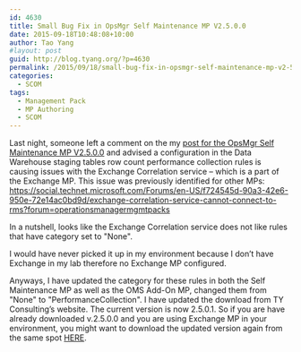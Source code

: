 ```yaml
---
id: 4630
title: Small Bug Fix in OpsMgr Self Maintenance MP V2.5.0.0
date: 2015-09-18T10:48:08+10:00
author: Tao Yang
#layout: post
guid: http://blog.tyang.org/?p=4630
permalink: /2015/09/18/small-bug-fix-in-opsmgr-self-maintenance-mp-v2-5-0-0/
categories:
  - SCOM
tags:
  - Management Pack
  - MP Authoring
  - SCOM
---
```

Last night, someone left a comment on the my <a href="http://blog.tyang.org/2015/09/16/opsmgr-self-maintenance-management-pack-2-5-0-0/">post for the OpsMgr Self Maintenance MP V2.5.0.0</a> and advised a configuration in the Data Warehouse staging tables row count performance collection rules is causing issues with the Exchange Correlation service – which is a part of the Exchange MP. This issue was previously identified for other MPs: <a title="https://social.technet.microsoft.com/Forums/en-US/f724545d-90a3-42e6-950e-72e14ac0bd9d/exchange-correlation-service-cannot-connect-to-rms?forum=operationsmanagermgmtpacks" href="https://social.technet.microsoft.com/Forums/en-US/f724545d-90a3-42e6-950e-72e14ac0bd9d/exchange-correlation-service-cannot-connect-to-rms?forum=operationsmanagermgmtpacks">https://social.technet.microsoft.com/Forums/en-US/f724545d-90a3-42e6-950e-72e14ac0bd9d/exchange-correlation-service-cannot-connect-to-rms?forum=operationsmanagermgmtpacks</a>

In a nutshell, looks like the Exchange Correlation service does not like rules that have category set to "None".

I would have never picked it up in my environment because I don’t have Exchange in my lab therefore no Exchange MP configured.

Anyways, I have updated the category for these rules in both the Self Maintenance MP as well as the OMS Add-On MP, changed them from "None" to "PerformanceCollection". I have updated the download from TY Consulting’s website. The current version is now 2.5.0.1. So if you are have already downloaded v.2.5.0.0 and you are using Exchange MP in your environment, you might want to download the updated version again from the same spot <a href="http://www.tyconsulting.com.au/portfolio/opsmgr-self-maintenance-management-pack-v-2-5-0-0/">HERE</a>.